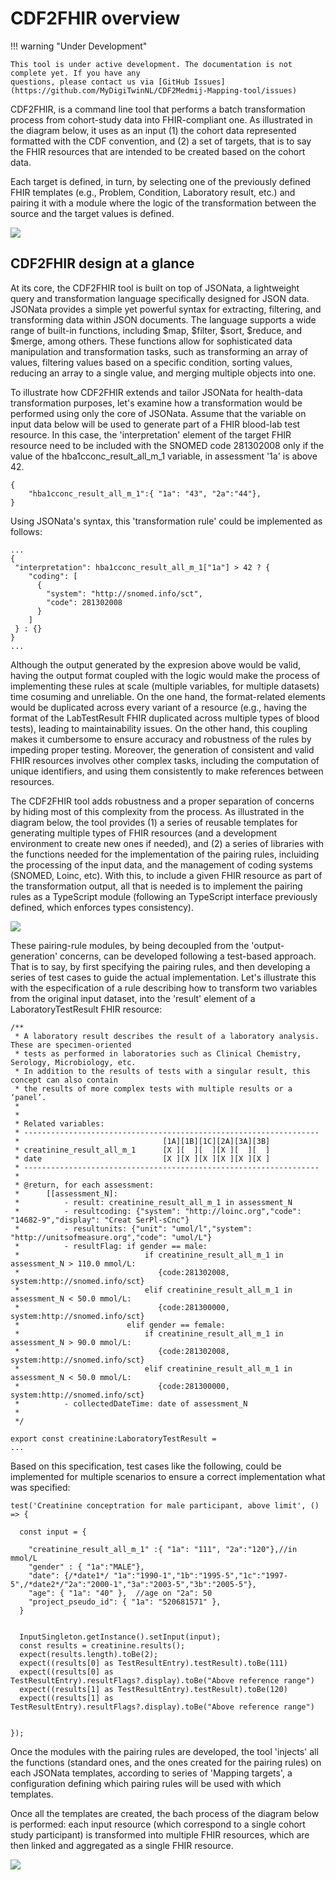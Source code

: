 # CDF2FHIR overview

!!! warning "Under Development"
    
    This tool is under active development. The documentation is not complete yet. If you have any 
    questions, please contact us via [GitHub Issues](https://github.com/MyDigiTwinNL/CDF2Medmij-Mapping-tool/issues)

CDF2FHIR, is a command line tool that performs a batch transformation process from cohort-study data into FHIR-compliant one. As illustrated in the diagram below, it uses as an input (1) the cohort data represented formatted with the CDF convention, and (2) a set of targets, that is to say the FHIR resources that are intended to be created based on the cohort data. 

Each target is defined, in turn, by selecting one of the previously defined FHIR templates (e.g., Problem, Condition, Laboratory result, etc.) and pairing it with a module where the logic of the transformation between the source and the target values is defined. 

![](images/mapingoverview.drawio.png)


## CDF2FHIR design at a glance

At its core, the CDF2FHIR tool is built on top of JSONata, a lightweight query and transformation language specifically designed for JSON data. JSONata provides a simple yet powerful syntax for extracting, filtering, and transforming data within JSON documents. The language supports a wide range of built-in functions, including $map, $filter, $sort, $reduce, and $merge, among others. These functions allow for sophisticated data manipulation and transformation tasks, such as transforming an array of values, filtering values based on a specific condition, sorting values, reducing an array to a single value, and merging multiple objects into one. 

To illustrate how CDF2FHIR extends and tailor JSONata for health-data transformation purposes, let's examine how a transformation would be performed using only the core of JSONata. Assume that the variable on input data below will be used to generate part of a FHIR blood-lab test resource. In this case, the 'interpretation' element of the target FHIR resource need to be included with the SNOMED code 281302008 only if the value of the hba1cconc_result_all_m_1 variable, in assessment '1a' is above 42.

```
{
    "hba1cconc_result_all_m_1":{ "1a": "43", "2a":"44"},
}
```

Using JSONata's syntax, this 'transformation rule' could be implemented as follows:

```
...
{
 "interpretation": hba1cconc_result_all_m_1["1a"] > 42 ? {
    "coding": [
      {
        "system": "http://snomed.info/sct",
        "code": 281302008
      }
    ]
 } : {}
}
...
```

Although the output generated by the expresion above would be valid, having the output format coupled with the logic would make the process of implementing these rules at scale (multiple variables, for multiple datasets) time cosuming and unreliable. On the one hand, the format-related elements would be duplicated across every variant of a resource (e.g., having the format of the LabTestResult FHIR duplicated across multiple types of blood tests), leading to maintainability issues. On the other hand, this coupling makes it cumbersome to ensure accuracy and robustness of the rules by impeding proper testing. Moreover, the generation of consistent and valid FHIR resources involves other complex tasks, including the computation of unique identifiers, and using them consistently to make references between resources. 


The CDF2FHIR tool adds robustness and a proper separation of concerns by hiding most of this complexity from the process. As illustrated in the diagram below, the tool provides (1) a series of reusable templates for generating multiple types of FHIR resources (and a development environment to create new ones if needed), and (2) a series of libraries with the functions needed for the implementation of the pairing rules, incluiding the processing of the input data, and the management of coding systems (SNOMED, Loinc, etc). With this, to include a given FHIR resource as part of the transformation output, all that is needed is to implement the pairing rules as a TypeScript module (following an TypeScript interface previously defined, which enforces types consistency). 

![](images/mappingprocess.drawio.png)

These pairing-rule modules, by being decoupled from the 'output-generation' concerns, can be developed following a test-based approach. That is to say, by first specifying the pairing rules, and then developing a series of test cases to guide the actual implementation. Let's illustrate this with the especification of a rule describing how to transform two variables from the original input dataset, into the 'result' element of a LaboratoryTestResult FHIR resource:

```
/**
 * A laboratory result describes the result of a laboratory analysis. These are specimen-oriented 
 * tests as performed in laboratories such as Clinical Chemistry, Serology, Microbiology, etc. 
 * In addition to the results of tests with a singular result, this concept can also contain 
 * the results of more complex tests with multiple results or a ‘panel’.
 * 
 * 
 * Related variables:
 * ------------------------------------------------------------------
 *                                [1A][1B][1C][2A][3A][3B]
 * creatinine_result_all_m_1      [X ][  ][  ][X ][  ][  ]
 * date                           [X ][X ][X ][X ][X ][X ]
 * ------------------------------------------------------------------
 * 
 * @return, for each assessment:
 *      [[assessment_N]:
 *          - result: creatinine_result_all_m_1 in assessment_N
 *          - resultcoding: {"system": "http://loinc.org","code": "14682-9","display": "Creat SerPl-sCnc"}
 *          - resultunits: {"unit": "umol/l","system": "http://unitsofmeasure.org","code": "umol/L"}
 *          - resultFlag: if gender == male:
 *                            if creatinine_result_all_m_1 in assessment_N > 110.0 mmol/L:
 *                               {code:281302008, system:http://snomed.info/sct}
 *                            elif creatinine_result_all_m_1 in assessment_N < 50.0 mmol/L:
 *                               {code:281300000, system:http://snomed.info/sct}
 *                        elif gender == female:
 *                            if creatinine_result_all_m_1 in assessment_N > 90.0 mmol/L:
 *                               {code:281302008, system:http://snomed.info/sct}
 *                            elif creatinine_result_all_m_1 in assessment_N < 50.0 mmol/L:
 *                               {code:281300000, system:http://snomed.info/sct}
 *          - collectedDateTime: date of assessment_N         
 * 
 */

export const creatinine:LaboratoryTestResult = 
...
```

Based on this specification, test cases like the following, could be implemented for multiple scenarios to ensure a correct implementation what was specified:

```
test('Creatinine conceptration for male participant, above limit', () => {

  const input = {
   
    "creatinine_result_all_m_1" :{ "1a": "111", "2a":"120"},//in mmol/L
    "gender" : { "1a":"MALE"},
    "date": {/*date1*/ "1a":"1990-1","1b":"1995-5","1c":"1997-5",/*date2*/"2a":"2000-1","3a":"2003-5","3b":"2005-5"},
    "age": { "1a": "40" },  //age on "2a": 50  
    "project_pseudo_id": { "1a": "520681571" },
  }  

  
  InputSingleton.getInstance().setInput(input);
  const results = creatinine.results();
  expect(results.length).toBe(2);  
  expect((results[0] as TestResultEntry).testResult).toBe(111)
  expect((results[0] as TestResultEntry).resultFlags?.display).toBe("Above reference range")
  expect((results[1] as TestResultEntry).testResult).toBe(120)  
  expect((results[1] as TestResultEntry).resultFlags?.display).toBe("Above reference range")


});
```

Once the modules with the pairing rules are developed, the tool 'injects' all the functions (standard ones, and the ones created for the pairing rules) on each JSONata templates, according to series of 'Mapping targets', a configuration defining which pairing rules will be used with which templates.

Once all the templates are created, the bach process of the diagram below is performed: each input resource (which correspond to a single cohort study participant) is transformed into multiple FHIR resources, which are then linked and aggregated as a single FHIR resource.

![](images/batch-process.png)

